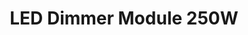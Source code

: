 ---
date_added: 2022-03-02
model: ECO-DIM.10
vendor: EcoDim
title: LED Dimmer Module 250W
category: dimmer
supports: on/off, brightness
zigbeemodel: ['EcoDim-Zigbee']
compatible: [z4d]
link: https://www.ecodim.nl/eco-dim10-zigbee.html
link: https://www.domadoo.fr/fr/eclairage/5372-ecodim-module-variateur-intelligent-zigbee-30-250w-eco-dim10-8719322371775.html
EAN: 8719322371775
---